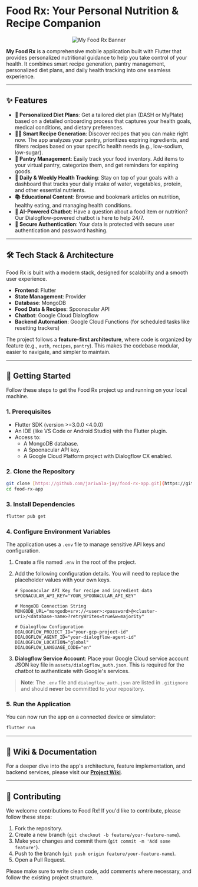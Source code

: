 # Food Rx: Your Personal Nutrition & Recipe Companion

<p align="center">
  <img src="https://placehold.co/600x300/FFF3EB/FF6A00?text=My+Food+Rx" alt="My Food Rx Banner">
</p>

**My Food Rx** is a comprehensive mobile application built with Flutter that provides personalized nutritional guidance to help you take control of your health. It combines smart recipe generation, pantry management, personalized diet plans, and daily health tracking into one seamless experience.

---

## ✨ Features

-   **🍎 Personalized Diet Plans**: Get a tailored diet plan (DASH or MyPlate) based on a detailed onboarding process that captures your health goals, medical conditions, and dietary preferences.
-   **🧑‍🍳 Smart Recipe Generation**: Discover recipes that you can make right now. The app analyzes your pantry, prioritizes expiring ingredients, and filters recipes based on your specific health needs (e.g., low-sodium, low-sugar).
-   **📝 Pantry Management**: Easily track your food inventory. Add items to your virtual pantry, categorize them, and get reminders for expiring goods.
-   **🎯 Daily & Weekly Health Tracking**: Stay on top of your goals with a dashboard that tracks your daily intake of water, vegetables, protein, and other essential nutrients.
-   **📚 Educational Content**: Browse and bookmark articles on nutrition, healthy eating, and managing health conditions.
-   **🤖 AI-Powered Chatbot**: Have a question about a food item or nutrition? Our Dialogflow-powered chatbot is here to help 24/7.
-   **🔐 Secure Authentication**: Your data is protected with secure user authentication and password hashing.

---

## 🛠️ Tech Stack & Architecture

Food Rx is built with a modern stack, designed for scalability and a smooth user experience.

-   **Frontend**: Flutter
-   **State Management**: Provider
-   **Database**: MongoDB
-   **Food Data & Recipes**: Spoonacular API
-   **Chatbot**: Google Cloud Dialogflow
-   **Backend Automation**: Google Cloud Functions (for scheduled tasks like resetting trackers)

The project follows a **feature-first architecture**, where code is organized by feature (e.g., `auth`, `recipes`, `pantry`). This makes the codebase modular, easier to navigate, and simpler to maintain.

---

## 🚀 Getting Started

Follow these steps to get the Food Rx project up and running on your local machine.

### 1. Prerequisites

-   Flutter SDK (version >=3.0.0 <4.0.0)
-   An IDE (like VS Code or Android Studio) with the Flutter plugin.
-   Access to:
    -   A MongoDB database.
    -   A Spoonacular API key.
    -   A Google Cloud Platform project with Dialogflow CX enabled.

### 2. Clone the Repository

```bash
git clone [https://github.com/jariwala-jay/food-rx-app.git](https://github.com/jariwala-jay/food-rx-app.git)
cd food-rx-app
```

### 3. Install Dependencies

```bash
flutter pub get
```

### 4. Configure Environment Variables

The application uses a `.env` file to manage sensitive API keys and configuration.

1.  Create a file named `.env` in the root of the project.
2.  Add the following configuration details. You will need to replace the placeholder values with your own keys.

    ```env
    # Spoonacular API Key for recipe and ingredient data
    SPOONACULAR_API_KEY="YOUR_SPOONACULAR_API_KEY"

    # MongoDB Connection String
    MONGODB_URL="mongodb+srv://<user>:<password>@<cluster-uri>/<database-name>?retryWrites=true&w=majority"

    # Dialogflow Configuration
    DIALOGFLOW_PROJECT_ID="your-gcp-project-id"
    DIALOGFLOW_AGENT_ID="your-dialogflow-agent-id"
    DIALOGFLOW_LOCATION="global"
    DIALOGFLOW_LANGUAGE_CODE="en"
    ```

3.  **Dialogflow Service Account**: Place your Google Cloud service account JSON key file in `assets/dialogflow_auth.json`. This is required for the chatbot to authenticate with Google's services.

> **Note**: The `.env` file and `dialogflow_auth.json` are listed in `.gitignore` and should **never** be committed to your repository.

### 5. Run the Application

You can now run the app on a connected device or simulator:

```bash
flutter run
```

---

## 📖 Wiki & Documentation

For a deeper dive into the app's architecture, feature implementation, and backend services, please visit our **[Project Wiki](https://github.com/jariwala-jay/food-rx-app/wiki)**.

---

## 🙌 Contributing

We welcome contributions to Food Rx! If you'd like to contribute, please follow these steps:

1.  Fork the repository.
2.  Create a new branch (`git checkout -b feature/your-feature-name`).
3.  Make your changes and commit them (`git commit -m 'Add some feature'`).
4.  Push to the branch (`git push origin feature/your-feature-name`).
5.  Open a Pull Request.

Please make sure to write clean code, add comments where necessary, and follow the existing project structure.

